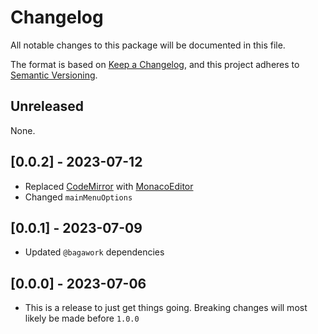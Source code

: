 # Changelog
All notable changes to this package will be documented in this file.

The format is based on [Keep a Changelog](https://keepachangelog.com/en/1.1.0/), and this project adheres to [Semantic Versioning](https://semver.org/spec/v2.0.0.html).

## Unreleased
None.

## [0.0.2] - 2023-07-12
* Replaced [CodeMirror](https://codemirror.net/) with [MonacoEditor](https://microsoft.github.io/monaco-editor/)
* Changed `mainMenuOptions`

## [0.0.1] - 2023-07-09
* Updated `@bagawork` dependencies

## [0.0.0] - 2023-07-06
* This is a release to just get things going. Breaking changes will most likely be made before `1.0.0`